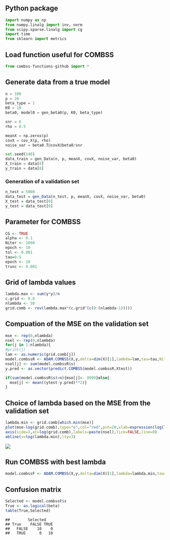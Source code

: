 Python package
---------

``` Python
import numpy as np
from numpy.linalg import inv, norm
from scipy.sparse.linalg import cg
import time
from sklearn import metrics
```

Load function useful for COMBSS
-------------------------------

``` python
from combss-functions-github import *
```

Generate data from a true model
-------------------------------

``` python
n = 100
p = 20
beta_type = 1
K0 = 10
beta0, model0 = gen_beta0(p, K0, beta_type)

snr = 6              
rho = 0.5 

meanX = np.zeros(p)
covX = cov_X(p, rho)
noise_var = beta0.T@covX@beta0/snr

set.seed(140)
data_train = gen_Data(n, p, meanX, covX, noise_var, beta0)
X_train = data[0]
y_train = data[0]
```

### Generation of a validation set

``` r
n_test = 5000
data_test = gen_Data(n_test, p, meanX, covX, noise_var, beta0)
X_test = data_test[0]
y_test = data_test[0]
```

Parameter for COMBSS
--------------------

``` r
CG <- TRUE
alpha <- 0.1
Niter <- 1000
epoch <- 10
tol <- 0.001
tau=0.5
epoch <- 10
trunc <- 0.001
```

Grid of lambda values
---------------------

``` r
lambda.max <- sum(y*y)/n
c.grid <- 0.8
nlambda <- 50
grid.comb <- rev(lambda.max*(c.grid^(c(0:(nlambda-1)))))
```

Compuation of the MSE on the validation set
-------------------------------------------

``` r
mse <- rep(0,nlambda)
nsel <- rep(0,nlambda)
for(j in 1:nlambda){
#print(j)
lam <- as.numeric(grid.comb[j])
model.combssR <- ADAM.COMBSS(X,y,delta=dim(X)[1],lambda=lam,tau=tau,Niter=Niter,alpha=alpha,epoch=epoch,tol=tol,CG=CG,trunc=trunc)
nsel[j] <- sum(model.combssR$s)
y.pred <- as.vector(predict.COMBSS(model.combssR,Xtest))

if(sum(model.combssR$s)>n){mse[j]<- 9999}else{
  mse[j] <- mean((ytest-y.pred)**2)}
}
```

Choice of lambda based on the MSE from the validation set
---------------------------------------------------------

``` r
lambda.min <- grid.comb[which.min(mse)]
plot(mse~log(grid.comb),type="o",col="red",pch=20,xlab=expression(log(lambda)),ylab="MSE (validation set)")
axis(side=3,at=log(grid.comb),labels=paste(nsel),tick=FALSE,line=0)
abline(v=log(lambda.min),lty=3)
```

![](Low_dimensional_example_files/figure-markdown_github/unnamed-chunk-87-1.png)

Run COMBSS with best lambda
---------------------------

``` r
model.combssF <- ADAM.COMBSS(X,y,delta=dim(X)[1],lambda=lambda.min,tau=tau,Niter=Niter,alpha=alpha,epoch=epoch,tol=tol,CG=CG,trunc=trunc)
```

Confusion matrix
----------------

``` r
Selected <- model.combssF$s
True <- as.logical(beta)
table(True,Selected)
```

    ##        Selected
    ## True    FALSE TRUE
    ##   FALSE    10    0
    ##   TRUE      0   10
